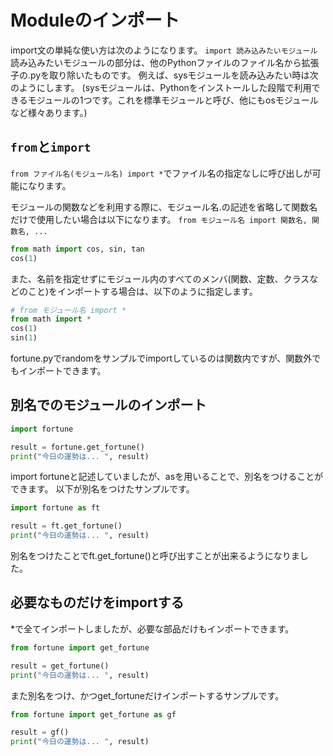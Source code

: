# Moduleのインポート

import文の単純な使い方は次のようになります。
`import 読み込みたいモジュール`
読み込みたいモジュールの部分は、他のPythonファイルのファイル名から拡張子の.pyを取り除いたものです。
例えば、sysモジュールを読み込みたい時は次のようにします。
(sysモジュールは、Pythonをインストールした段階で利用できるモジュールの1つです。これを標準モジュールと呼び、他にもosモジュールなど様々あります。)

## `from`と`import`

`from ファイル名(モジュール名) import *`でファイル名の指定なしに呼び出しが可能になります。

モジュールの関数などを利用する際に、モジュール名.の記述を省略して関数名だけで使用したい場合は以下になります。
`from モジュール名 import 関数名, 関数名, ...`

```python
from math import cos, sin, tan
cos(1)
```

また、名前を指定せずにモジュール内のすべてのメンバ(関数、定数、クラスなどのこと)をインポートする場合は、以下のように指定します。

```python
# from モジュール名 import *
from math import *
cos(1)
sin(1)
```

fortune.pyでrandomをサンプルでimportしているのは関数内ですが、関数外でもインポートできます。

## 別名でのモジュールのインポート

```python=main.py
import fortune

result = fortune.get_fortune()
print("今日の運勢は... ", result)
```

import fortuneと記述していましたが、asを用いることで、別名をつけることができます。
以下が別名をつけたサンプルです。

```python
import fortune as ft

result = ft.get_fortune()
print("今日の運勢は... ", result)
```

別名をつけたことでft.get_fortune()と呼び出すことが出来るようになりました。

## 必要なものだけをimportする

*で全てインポートしましたが、必要な部品だけもインポートできます。

```python
from fortune import get_fortune

result = get_fortune()
print("今日の運勢は... ", result)
```

また別名をつけ、かつget_fortuneだけインポートするサンプルです。

```python
from fortune import get_fortune as gf

result = gf()
print("今日の運勢は... ", result)
```